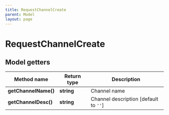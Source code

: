 ```yaml
---
title: RequestChannelCreate
parent: Model
layout: page
---
```


# RequestChannelCreate

## Model getters

Method name | Return type | Description
------------ | ------------- | -------------
**getChannelName()** | **string** | Channel name
**getChannelDesc()** | **string** | Channel description [default to `''`]


